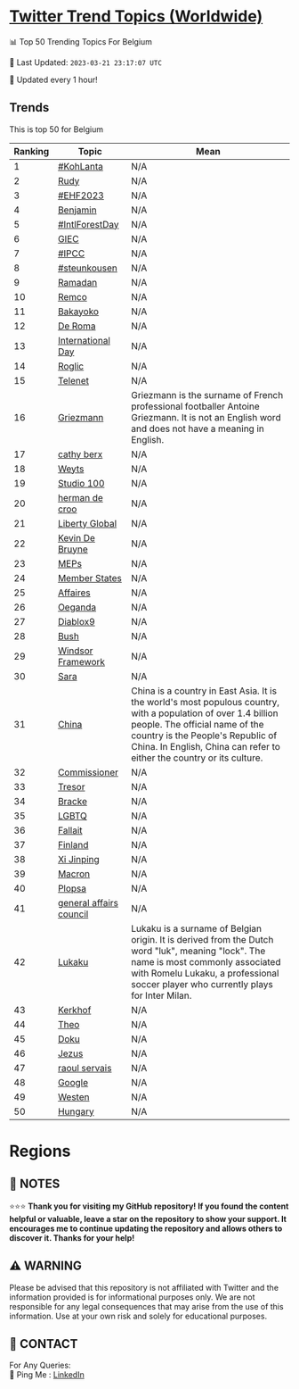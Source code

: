 [Twitter Trend Topics (Worldwide)](https://github.com/ErcinDedeoglu/Twitter-Trend-Topics)
==========


📊 Top 50 Trending Topics For Belgium

📆 Last Updated: `2023-03-21 23:17:07 UTC`

🔧 Updated every 1 hour!


## Trends

This is top 50 for Belgium

| Ranking | Topic | Mean |
| ------- | ------------ | ------------ |
| 1 | [#KohLanta](http://twitter.com/search?q=%23KohLanta) | N/A |
| 2 | [Rudy](http://twitter.com/search?q=Rudy) | N/A |
| 3 | [#EHF2023](http://twitter.com/search?q=%23EHF2023) | N/A |
| 4 | [Benjamin](http://twitter.com/search?q=Benjamin) | N/A |
| 5 | [#IntlForestDay](http://twitter.com/search?q=%23IntlForestDay) | N/A |
| 6 | [GIEC](http://twitter.com/search?q=GIEC) | N/A |
| 7 | [#IPCC](http://twitter.com/search?q=%23IPCC) | N/A |
| 8 | [#steunkousen](http://twitter.com/search?q=%23steunkousen) | N/A |
| 9 | [Ramadan](http://twitter.com/search?q=Ramadan) | N/A |
| 10 | [Remco](http://twitter.com/search?q=Remco) | N/A |
| 11 | [Bakayoko](http://twitter.com/search?q=Bakayoko) | N/A |
| 12 | [De Roma](http://twitter.com/search?q=De+Roma) | N/A |
| 13 | [International Day](http://twitter.com/search?q=International+Day) | N/A |
| 14 | [Roglic](http://twitter.com/search?q=Roglic) | N/A |
| 15 | [Telenet](http://twitter.com/search?q=Telenet) | N/A |
| 16 | [Griezmann](http://twitter.com/search?q=Griezmann) | Griezmann is the surname of French professional footballer Antoine Griezmann. It is not an English word and does not have a meaning in English. |
| 17 | [cathy berx](http://twitter.com/search?q=cathy+berx) | N/A |
| 18 | [Weyts](http://twitter.com/search?q=Weyts) | N/A |
| 19 | [Studio 100](http://twitter.com/search?q=Studio+100) | N/A |
| 20 | [herman de croo](http://twitter.com/search?q=herman+de+croo) | N/A |
| 21 | [Liberty Global](http://twitter.com/search?q=Liberty+Global) | N/A |
| 22 | [Kevin De Bruyne](http://twitter.com/search?q=Kevin+De+Bruyne) | N/A |
| 23 | [MEPs](http://twitter.com/search?q=MEPs) | N/A |
| 24 | [Member States](http://twitter.com/search?q=Member+States) | N/A |
| 25 | [Affaires](http://twitter.com/search?q=Affaires) | N/A |
| 26 | [Oeganda](http://twitter.com/search?q=Oeganda) | N/A |
| 27 | [Diablox9](http://twitter.com/search?q=Diablox9) | N/A |
| 28 | [Bush](http://twitter.com/search?q=Bush) | N/A |
| 29 | [Windsor Framework](http://twitter.com/search?q=Windsor+Framework) | N/A |
| 30 | [Sara](http://twitter.com/search?q=Sara) | N/A |
| 31 | [China](http://twitter.com/search?q=China) | China is a country in East Asia. It is the world's most populous country, with a population of over 1.4 billion people. The official name of the country is the People's Republic of China. In English, China can refer to either the country or its culture. |
| 32 | [Commissioner](http://twitter.com/search?q=Commissioner) | N/A |
| 33 | [Tresor](http://twitter.com/search?q=Tresor) | N/A |
| 34 | [Bracke](http://twitter.com/search?q=Bracke) | N/A |
| 35 | [LGBTQ](http://twitter.com/search?q=LGBTQ) | N/A |
| 36 | [Fallait](http://twitter.com/search?q=Fallait) | N/A |
| 37 | [Finland](http://twitter.com/search?q=Finland) | N/A |
| 38 | [Xi Jinping](http://twitter.com/search?q=Xi+Jinping) | N/A |
| 39 | [Macron](http://twitter.com/search?q=Macron) | N/A |
| 40 | [Plopsa](http://twitter.com/search?q=Plopsa) | N/A |
| 41 | [general affairs council](http://twitter.com/search?q=general+affairs+council) | N/A |
| 42 | [Lukaku](http://twitter.com/search?q=Lukaku) | Lukaku is a surname of Belgian origin. It is derived from the Dutch word "luk", meaning "lock". The name is most commonly associated with Romelu Lukaku, a professional soccer player who currently plays for Inter Milan. |
| 43 | [Kerkhof](http://twitter.com/search?q=Kerkhof) | N/A |
| 44 | [Theo](http://twitter.com/search?q=Theo) | N/A |
| 45 | [Doku](http://twitter.com/search?q=Doku) | N/A |
| 46 | [Jezus](http://twitter.com/search?q=Jezus) | N/A |
| 47 | [raoul servais](http://twitter.com/search?q=raoul+servais) | N/A |
| 48 | [Google](http://twitter.com/search?q=Google) | N/A |
| 49 | [Westen](http://twitter.com/search?q=Westen) | N/A |
| 50 | [Hungary](http://twitter.com/search?q=Hungary) | N/A |



# Regions




## 📝 NOTES

⭐⭐⭐ **Thank you for visiting my GitHub repository! If you found the content helpful or valuable, leave a star on the repository to show your support. It encourages me to continue updating the repository and allows others to discover it. Thanks for your help!**


## ⚠️ WARNING

Please be advised that this repository is not affiliated with Twitter and the information provided is for informational purposes only. We are not responsible for any legal consequences that may arise from the use of this information. Use at your own risk and solely for educational purposes.


## 📨 CONTACT

 For Any Queries:  
            🏓 Ping Me : [LinkedIn](https://www.linkedin.com/in/ercindedeoglu/)
